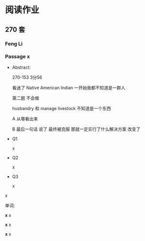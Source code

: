 # 阅读作业

## 270 套

### Feng Li

### Passage x

- Abstract:

  270-153 3分56

  看迷了   Native American Indian 一开始我都不知道是一群人

  第二题 不会做

  husbandry 和 manage livestock 不知道是一个东西

  A 从哪看出来

  B 最后一句话 说了  最终被克服  那就一定实行了什么解决方案 改变了

- Q1

  x

- Q2

  x

- Q3

  x

x

单词:

**x** x

**x** x

**x** x